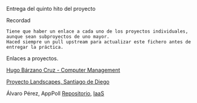 Entrega del quinto hito del proyecto

Recordad

    Tiene que haber un enlace a cada uno de los proyectos individuales, aunque sean subproyectos de uno mayor.
    Haced siempre un pull upstream para actualizar este fichero antes de entregar la práctica.

Enlaces a proyectos.

[Hugo Bárzano Cruz - Computer Management](https://github.com/hugobarzano/osl-computer-management)

[Proyecto Landscapes, Santiago de Diego](https://github.com/santidediego/Landscapes)

Álvaro Pérez, AppPoll [Repositorio](https://github.com/alvaro-gr/proyecto-IV), [IaaS](http://apppoll-vagrant.cloudapp.net/proyecto)


